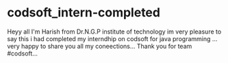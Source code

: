 # codsoft_intern-completed
Heyy all I'm Harish from Dr.N.G.P institute of technology im very pleasure to say this i had completed my interndhip on codsoft for java programming ... very happy to share you all my coneections... Thank you for team #codsoft...
